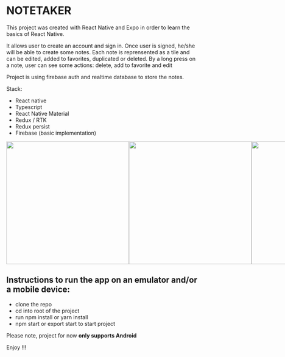 # NOTETAKER

This project was created with React Native and Expo in order to learn the basics of React Native.

It allows user to create an account and sign in. Once user is signed, he/she will be able to create some notes.
Each note is reprensented as a tile and can be edited, added to favorites, duplicated or deleted.
By a long press on a note, user can see some actions: delete, add to favorite and edit

Project is using firebase auth and realtime database to store the notes.

Stack:
  - React native
  - Typescript
  - React Native Material
  - Redux / RTK
  - Redux persist
  - Firebase (basic implementation)

<div align="center">
  <div style="display: flex; align-items: flex-start;">
<img width="322" src="https://user-images.githubusercontent.com/121874940/218337938-1cbb25ee-c30e-4781-bf3a-2bd7b71eeb16.png">

<img width="322" src="https://user-images.githubusercontent.com/121874940/218337967-86899f09-d12d-498d-8ebd-fe4c369ec5b1.png">

<img width="322" src="https://user-images.githubusercontent.com/121874940/218338759-7de99aa3-e82c-44ce-ac90-f2209e583320.png">

<img width="322" src="https://user-images.githubusercontent.com/121874940/218338760-20d348bf-8f53-426b-bfb7-928b082151aa.png">

<img width="322" src="https://user-images.githubusercontent.com/121874940/218338762-827883bf-2632-4a05-84da-bfd3053642e7.png">

<img width="322" src="https://user-images.githubusercontent.com/121874940/218337980-6ca0536c-21b2-4cbd-9eeb-9ae77a633e4e.png">

<img width="322" src="https://user-images.githubusercontent.com/121874940/218337986-61adc13f-859c-4780-b130-5e0a318ddb0a.png">

<img width="322" src="https://user-images.githubusercontent.com/121874940/218337987-571254f5-4ddd-4e20-b661-6e96e6dbe4d3.png">
 </div>
</div>


## Instructions to run the app on an emulator and/or a mobile device:

- clone the repo
- cd into root of the project
- run npm install or yarn install
- npm start or export start to start project

Please note, project for now **only supports Android**

Enjoy !!!


